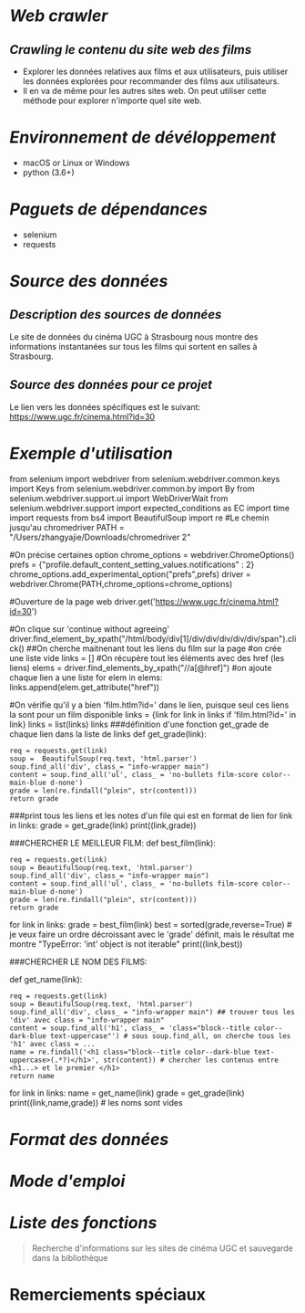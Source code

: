 # ***Web crawler***
## *Crawling le contenu du site web des films*
* Explorer les données relatives aux films et aux utilisateurs, puis utiliser les données explorées pour recommander des films aux utilisateurs. 
* Il en va de même pour les autres sites web. On peut utiliser cette méthode pour explorer n'importe quel site web.

# *Environnement de dévéloppement*
* macOS or Linux or Windows
* python (3.6+)

# *Paguets de dépendances*
* selenium 
* requests

# ***Source des données***
## *Description des sources de données*
Le site de données du cinéma UGC à Strasbourg nous montre des informations instantanées sur tous les films qui sortent en salles à Strasbourg. 

## *Source des données pour ce projet*
Le lien vers les données spécifiques est le suivant:
https://www.ugc.fr/cinema.html?id=30

# *Exemple d'utilisation*
from selenium import webdriver
from selenium.webdriver.common.keys import Keys
from selenium.webdriver.common.by import By
from selenium.webdriver.support.ui import WebDriverWait
from selenium.webdriver.support import expected_conditions as EC
import time
import requests
from bs4 import BeautifulSoup
import re
#Le chemin jusqu'au chromedriver
PATH = "/Users/zhangyajie/Downloads/chromedriver 2"

#On précise certaines option
chrome_options = webdriver.ChromeOptions()
prefs = {"profile.default_content_setting_values.notifications" : 2}
chrome_options.add_experimental_option("prefs",prefs)
driver = webdriver.Chrome(PATH,chrome_options=chrome_options)

#Ouverture de la page web
driver.get('https://www.ugc.fr/cinema.html?id=30') 

#On clique sur 'continue without agreeing'
driver.find_element_by_xpath("/html/body/div[1]/div/div/div/div/div/span").click()
##On cherche maitnenant tout les liens du film sur la page
#on crée une liste vide
links = []
#On récupère tout les éléments avec des href (les liens) 
elems = driver.find_elements_by_xpath("//a[@href]")
#on ajoute chaque lien a une liste
for elem in elems:
    links.append(elem.get_attribute("href"))

#On vérifie qu'il y a bien 'film.htlm?id=' dans le lien, puisque seul ces liens la sont pour un film disponible
links = {link for link in links if 'film.html?id=' in link}
links = list(links)
links
###définition d'une fonction get_grade de chaque lien dans la liste de links
def get_grade(link): 
        
    req = requests.get(link)
    soup =  BeautifulSoup(req.text, 'html.parser')
    soup.find_all('div', class_= "info-wrapper main")
    content = soup.find_all('ul', class_ = 'no-bullets film-score color--main-blue d-none')
    grade = len(re.findall("plein", str(content)))
    return grade

###print tous les liens et les notes d'un file qui est en format de lien 
for link in links:
    grade = get_grade(link)
    print((link,grade))
    

###CHERCHER LE MEILLEUR FILM:
def best_film(link):
    
    req = requests.get(link)
    soup = BeautifulSoup(req.text, 'html.parser')
    soup.find_all('div', class_= "info-wrapper main")
    content = soup.find_all('ul', class_ = 'no-bullets film-score color--main-blue d-none')
    grade = len(re.findall("plein", str(content)))
    return grade
    
for link in links:
    grade = best_film(link)
    best = sorted(grade,reverse=True)  # je veux faire un ordre décroissant avec le 'grade' définit, mais le résultat me montre "TypeError: 'int' object is not iterable"
    print((link,best))



###CHERCHER LE NOM DES FILMS:
    
def get_name(link):
    
    req = requests.get(link)
    soup = BeautifulSoup(req.text, 'html.parser') 
    soup.find_all('div', class_ = "info-wrapper main") ## trouver tous les 'div' avec class = "info-wrapper main" 
    content = soup.find_all('h1', class_ = 'class="block--title color--dark-blue text-uppercase"') # sous soup.find_all, on cherche tous les 'h1' avec class = ...
    name = re.findall('<h1 class="block--title color--dark-blue text-uppercase>(.*?)</h1>', str(content)) # chercher les contenus entre <h1...> et le premier </h1>
    return name


for link in links:
    name = get_name(link)
    grade = get_grade(link)
    print((link,name,grade)) # les noms sont vides
# *Format des données* 

# *Mode d'emploi*

# *Liste des fonctions*
> Recherche d'informations sur les sites de cinéma UGC et sauvegarde dans la bibliothèque

# Remerciements spéciaux
